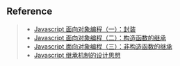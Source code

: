 

## Reference
> - [Javascript 面向对象编程（一）：封装](http://www.ruanyifeng.com/blog/2010/05/object-oriented_javascript_encapsulation.html)
> - [Javascript 面向对象编程（二）：构造函数的继承](http://www.ruanyifeng.com/blog/2010/05/object-oriented_javascript_inheritance.html)
> - [Javascript 面向对象编程（三）：非构造函数的继承](http://www.ruanyifeng.com/blog/2010/05/object-oriented_javascript_inheritance_continued.html)
> - [Javascript 继承机制的设计思想](http://www.ruanyifeng.com/blog/2011/06/designing_ideas_of_inheritance_mechanism_in_javascript.html)
